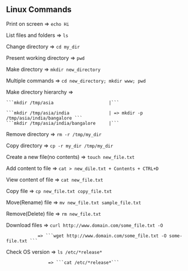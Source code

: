## Linux Commands 

Print on screen => ```echo Hi ```

List files and folders => ```ls ```

Change directory => ```cd my_dir ```

Present working directory => ```pwd ```

Make directory => ```mkdir new_directory ```

Multiple commands => ```cd new_directory; mkdir www; pwd ```


Make directory hierarchy => 

    ```mkdir /tmp/asia                     |```

    ```mkdir /tmp/asia/india               | => mkdir -p /tmp/asia/india/bangalore ```
    ```mkdir /tmp/asia/india/bangalore     |```


Remove directory => ```rm -r /tmp/my_dir ```

Copy directory => ```cp -r my_dir /tmp/my_dir```


Create a new file(no contents) => ```touch new_file.txt ```

Add content to file => ```cat > new_dile.txt + Contents + CTRL+D ```

View content of file => ```cat new_file.txt ```

Copy file => ```cp new_file.txt copy_file.txt ```

Move(Rename) file => ```mv new_file.txt sample_file.txt``` 

Remove(Delete) file => ```rm new_file.txt``` 


Download files  => ```curl http://www.domain.com/some_file.txt -O ```

                => ```wget http://www.domain.com/some_file.txt -O some-file.txt ```





Check OS version    => ```ls /etc/*release*``` 

                    => ```cat /etc/*release*```














